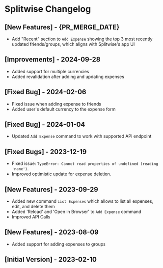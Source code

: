 # Splitwise Changelog

## [New Features] - {PR_MERGE_DATE}

- Add "Recent" section to `Add Expense` showing the top 3 most recently updated friends/groups, which aligns with Splitwise's app UI

## [Improvements] - 2024-09-28

- Added support for multiple currencies
- Added revalidation after adding and updating expenses

## [Fixed Bug] - 2024-02-06

- Fixed issue when adding expense to friends
- Added user's default currency to the expense form

## [Fixed Bug] - 2024-01-04

- Updated `Add Expense` command to work with supported API endpoint

## [Fixed Bugs] - 2023-12-19

- Fixed issue: `TypeError: Cannot read properties of undefined (reading 'name')`.
- Improved optimistic update for expense deletion.

## [New Features] - 2023-09-29

- Added new command `List Expenses` which allows to list all expenses, edit, and delete them
- Added 'Reload' and 'Open in Browser' to `Add Expense` command
- Improved API Calls

## [New Features] - 2023-08-09

- Added support for adding expenses to groups

## [Initial Version] - 2023-02-10
